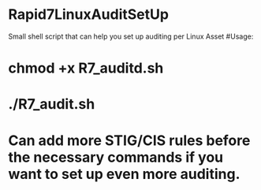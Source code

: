 # Rapid7LinuxAuditSetUp
Small shell script that can help you set up auditing per Linux Asset
#Usage: 
# chmod +x R7_auditd.sh
# ./R7_audit.sh
# Can add more STIG/CIS rules before the necessary commands if you want to set up even more auditing. 
